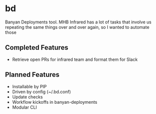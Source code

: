 # bd

Banyan Deployments tool. MHB Infrared has a lot of tasks that involve us repeating the same things over and over again, so I wanted to automate those

## Completed Features

* Retrieve open PRs for infrared team and format them for Slack

## Planned Features

* Installable by PIP
* Driven by config (~/.bd.conf)
* Update checks
* Workflow kickoffs in banyan-deployments
* Modular CLI
